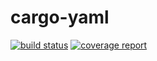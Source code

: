 # cargo-yaml

[![build status](https://gitlab.com/storedbox/cargo-yaml/badges/master/build.svg)](https://gitlab.com/storedbox/cargo-yaml/commits/master)
[![coverage report](https://gitlab.com/storedbox/cargo-yaml/badges/master/coverage.svg)](https://gitlab.com/storedbox/cargo-yaml/commits/master)
